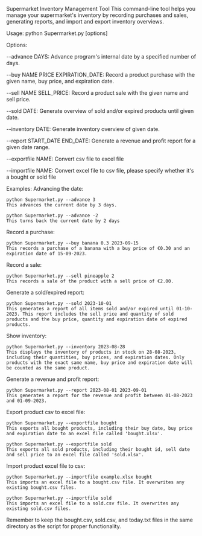 Supermarket Inventory Management Tool
This command-line tool helps you manage your supermarket's inventory by recording purchases and sales, generating reports, and import and export inventory overviews.

Usage:
python Supermarket.py [options]

Options:

--advance DAYS: Advance program's internal date by a specified number of days.

--buy NAME PRICE EXPIRATION_DATE: Record a product purchase with the given name, buy price, and expiration date.

--sell NAME SELL_PRICE: Record a product sale with the given name and sell price.

--sold DATE: Generate overview of sold and/or expired products until given date.

--inventory DATE: Generate inventory overview of given date.

--report START_DATE END_DATE: Generate a revenue and profit report for a given date range.

--exportfile NAME: Convert csv file to excel file

--importfile NAME: Convert excel file to csv file, please specify whether it's a bought or sold file

Examples:
Advancing the date:

	python Supermarket.py --advance 3
	This advances the current date by 3 days.

	python Supermarket.py --advance -2
	This turns back the current date by 2 days

Record a purchase:

	python Supermarket.py --buy banana 0.3 2023-09-15
	This records a purchase of a banana with a buy price of €0.30 and an expiration date of 15-09-2023.

Record a sale:

	python Supermarket.py --sell pineapple 2
	This records a sale of the product with a sell price of €2.00.

Generate a sold/expired report:

	python Supermarket.py --sold 2023-10-01
	This generates a report of all items sold and/or expired until 01-10-2023. This report includes the sell price and quantity of sold products and the buy price, quantity and expiration date of expired products.

Show inventory:

	python Supermarket.py --inventory 2023-08-28
	This displays the inventory of products in stock on 28-08-2023, including their quantities, buy prices, and expiration dates. Only products with the exact same name, buy price and expiration date will be counted as the same product. 

Generate a revenue and profit report:

	python Supermarket.py --report 2023-08-01 2023-09-01
	This generates a report for the revenue and profit between 01-08-2023 and 01-09-2023.

Export product csv to excel file:

	python Supermarket.py --exportfile bought
	This exports all bought products, including their buy date, buy price and expiration date to an excel file called 'bought.xlsx'.

	python Supermarket.py --exportfile sold
	This exports all sold products, including their bought id, sell date and sell price to an excel file called 'sold.xlsx'.

Import product excel file to csv:

	python Supermarket.py --importfile example.xlsx bought
	This imports an excel file to a bought.csv file. It overwrites any existing bought.csv files.

	python Supermarket.py --importfile sold
	This imports an excel file to a sold.csv file. It overwrites any existing sold.csv files.

Remember to keep the bought.csv, sold.csv, and today.txt files in the same directory as the script for proper functionality.

